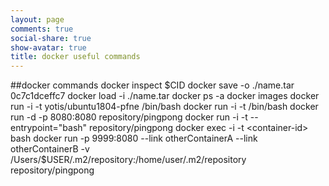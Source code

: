 ```yaml
---
layout: page
comments: true
social-share: true
show-avatar: true
title: docker useful commands
---
```


##docker commands
docker inspect $CID
docker save -o ./name.tar 0c7c1dceffc7
docker load -i ./name.tar
docker ps -a
docker images
docker run -i -t yotis/ubuntu1804-pfne /bin/bash
docker run -i -t  /bin/bash
docker run -d -p 8080:8080 repository/pingpong
docker run -i -t --entrypoint="bash" repository/pingpong
docker exec -i -t <container-id> bash
docker run -p 9999:8080 
    --link otherContainerA --link otherContainerB 
    -v /Users/$USER/.m2/repository:/home/user/.m2/repository 
    repository/pingpong